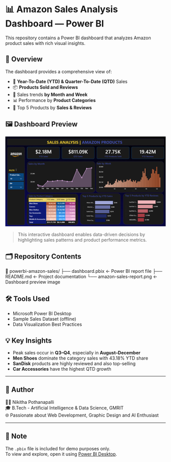 # 📊 Amazon Sales Analysis Dashboard — Power BI

This repository contains a Power BI dashboard that analyzes Amazon product sales with rich visual insights.

## 📌 Overview

The dashboard provides a comprehensive view of:
- 🧾 **Year-To-Date (YTD) & Quarter-To-Date (QTD)** Sales
- 📦 **Products Sold and Reviews**
- 📅 Sales trends **by Month and Week**
- 📊 Performance by **Product Categories**
- 🥇 Top 5 Products by **Sales & Reviews**

## 🖼️ Dashboard Preview

![Amazon Sales Dashboard](Amazon-sales-report.png)

> This interactive dashboard enables data-driven decisions by highlighting sales patterns and product performance metrics.

## 🗂️ Repository Contents

📁 powerbi-amazon-sales/
├── dashboard.pbix <- Power BI report file
├── README.md <- Project documentation
└── amazon-sales-report.png <- Dashboard preview image

## 🛠️ Tools Used

- Microsoft Power BI Desktop
- Sample Sales Dataset (offline)
- Data Visualization Best Practices

## 💡 Key Insights

- Peak sales occur in **Q3–Q4**, especially in **August–December**
- **Men Shoes** dominate the category sales with 43.18% YTD share
- **SanDisk** products are highly reviewed and also top-selling
- **Car Accessories** have the highest QTD growth

---

## 🧠 Author

👩‍💻 Nikitha Pothanapalli  
🎓 B.Tech - Artificial Intelligence & Data Science, GMRIT  
🌐 Passionate about Web Development, Graphic Design and AI Enthusiast

---

## 📌 Note

The `.pbix` file is included for demo purposes only.  
To view and explore, open it using [Power BI Desktop](https://powerbi.microsoft.com/en-us/desktop/).
